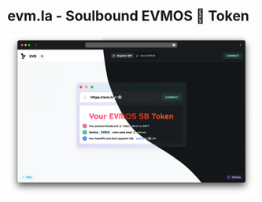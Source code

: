 # evm.la - Soulbound EVMOS 👻 Token

<img src="./public/promo.png" alt="evm.la - Soulbound EVMOS 👻 Token">

